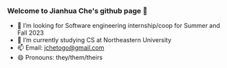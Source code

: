### Welcome to Jianhua Che's github page 👋

- 🔭 I’m looking for Software engineering internship/coop for Summer and Fall 2023
- 🌱 I’m currently studying CS at Northeastern University
- 📫 Email: jchetogo@gmail.com
- 😄 Pronouns: they/them/theirs

